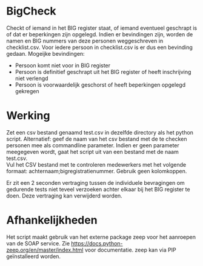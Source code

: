 # BigCheck
Checkt of iemand in het BIG register staat, of iemand eventueel geschrapt is of dat er beperkingen zijn opgelegd.
Indien er bevindingen zijn, worden de namen en BIG nummers van deze personen weggeschreven in checklist.csv. 
Voor iedere persoon in checklist.csv is er dus een bevinding gedaan. Mogeijke bevindingen:
- Persoon komt niet voor in BIG register
- Persoon is definitief geschrapt uit het BIG register of heeft inschrijving niet verlengd
- Persoon is voorwaardelijk geschorst of heeft beperkingen opgelegd gekregen

# Werking
Zet een csv bestand genaamd test.csv in dezelfde directory als het python script.
Alternatief: geef de naam van het csv bestand met de te checken personen mee als commandline parameter. Indien er geen parameter meegegeven wordt, gaat het script uit van een bestand met de naam test.csv.  
Vul het CSV bestand met te controleren medewerkers met het volgende formaat: achternaam;bigregistratienummer.
Gebruik geen kolomkoppen.

Er zit een 2 seconden vertraging tussen de individuele bevragingen om gedurende tests niet teveel verzoeken achter elkaar bij het BIG register te doen. Deze vertraging kan verwijderd worden.
# Afhankelijkheden
Het script maakt gebruik van het externe package zeep voor het aanroepen van de SOAP service. 
Zie https://docs.python-zeep.org/en/master/index.html voor documentatie. zeep kan via PIP geïnstalleerd worden.
